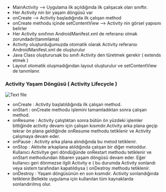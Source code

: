 * MainActivity --> Uygulama ilk açıldığında ilk çalışacak olan sınıftır.
* Her Activity nin bir yaşam döngüsü var
* onCreate --> Activity başladığında ilk çalışan method
* onCreate methodu içinde setContentView --> Activity nin görsel yapısını belirler
* Her Activity sınıfının AndroidManifest.xml de referansı olmak zorundadır(tanımlama)
* Activity oluşturduğumuzda otomatik olarak Activity referansı AndroidManifest.xml de oluşturulur
* Java Class oluşturursak bu sınıfı Activity den türetmek gerekir ( extends etmek ) 
* Layout otomatik oluşmadığından layout oluşturulur ve setContentView de tanımlanır.

### Activity Yaşam Döngüsü ( Activity Lifecycle )
![Text file](https://github.com/bayramcicek/README/blob/master/android_activity_lifecycle.jpg)
* onCreate : Activity başlatıldığında ilk çalışan method.
* onStart : onCreate methodu işlemini tamamladıktan sonra çalışan method.
* onResume : Activity çalıştıktan sonra bütün ön yüzdeki işlemler bittiğinde activity devamı için çalışan kısımdır.Activity arka plana geçip tekrar ön plana geldiğinde onResume methodu tetiklenir ve Activity çalışmaya devam eder.
* onPause : Activity arka plana alındığında bu metod tetiklenir.
* onStop : Aktivite arkaplana atıldığında çalışan bir diğer metoddur. Kullanıcı Activitye geri döndüğünde onRestart methodu tetiklenir ve onStart methodundan itibaren yaşam döngüsü devam eder. Eğer kullanıcı geri dönmezse ilgili Activity e ( bu durumda Activity sonlandı veya sistem tarafından kapatıldıysa ) onDestroy methodu tetiklenir.
* onDestroy : Yaşam döngüsünün en son kısmıdır. Activity sonlandığında tetiklenir.Bellekte uygulama için kullanılan tüm kaynaklarda sonlandırılmış olur.
